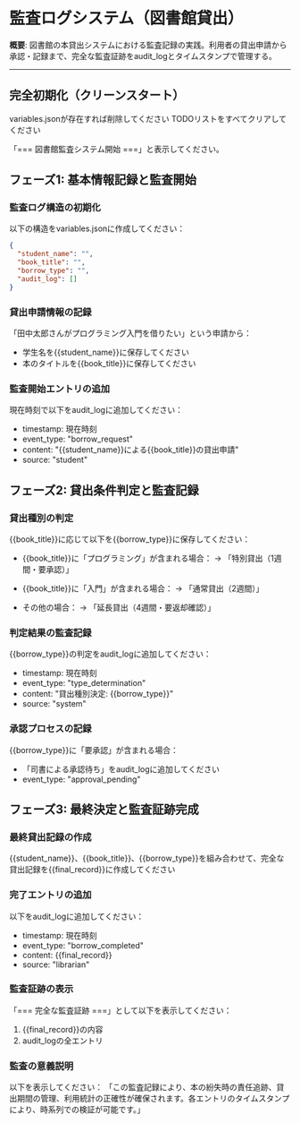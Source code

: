 # 監査ログシステム（図書館貸出）

**概要**: 図書館の本貸出システムにおける監査記録の実践。利用者の貸出申請から承認・記録まで、完全な監査証跡をaudit_logとタイムスタンプで管理する。

---

## 完全初期化（クリーンスタート）

variables.jsonが存在すれば削除してください
TODOリストをすべてクリアしてください

「=== 図書館監査システム開始 ===」と表示してください。

## フェーズ1: 基本情報記録と監査開始

### 監査ログ構造の初期化
以下の構造をvariables.jsonに作成してください：

```json
{
  "student_name": "",
  "book_title": "",
  "borrow_type": "",
  "audit_log": []
}
```

### 貸出申請情報の記録
「田中太郎さんがプログラミング入門を借りたい」という申請から：
- 学生名を{{student_name}}に保存してください
- 本のタイトルを{{book_title}}に保存してください

### 監査開始エントリの追加
現在時刻で以下をaudit_logに追加してください：
- timestamp: 現在時刻
- event_type: "borrow_request"
- content: "{{student_name}}による{{book_title}}の貸出申請"
- source: "student"

## フェーズ2: 貸出条件判定と監査記録

### 貸出種別の判定
{{book_title}}に応じて以下を{{borrow_type}}に保存してください：

- {{book_title}}に「プログラミング」が含まれる場合：
  → 「特別貸出（1週間・要承認）」

- {{book_title}}に「入門」が含まれる場合：
  → 「通常貸出（2週間）」

- その他の場合：
  → 「延長貸出（4週間・要返却確認）」

### 判定結果の監査記録
{{borrow_type}}の判定をaudit_logに追加してください：
- timestamp: 現在時刻
- event_type: "type_determination"
- content: "貸出種別決定: {{borrow_type}}"
- source: "system"

### 承認プロセスの記録
{{borrow_type}}に「要承認」が含まれる場合：
- 「司書による承認待ち」をaudit_logに追加してください
- event_type: "approval_pending"

## フェーズ3: 最終決定と監査証跡完成

### 最終貸出記録の作成
{{student_name}}、{{book_title}}、{{borrow_type}}を組み合わせて、完全な貸出記録を{{final_record}}に作成してください

### 完了エントリの追加
以下をaudit_logに追加してください：
- timestamp: 現在時刻
- event_type: "borrow_completed"
- content: {{final_record}}
- source: "librarian"

### 監査証跡の表示
「=== 完全な監査証跡 ===」として以下を表示してください：
1. {{final_record}}の内容
2. audit_logの全エントリ

### 監査の意義説明
以下を表示してください：
「この監査記録により、本の紛失時の責任追跡、貸出期間の管理、利用統計の正確性が確保されます。各エントリのタイムスタンプにより、時系列での検証が可能です。」